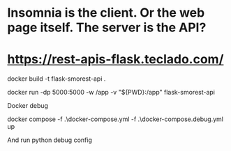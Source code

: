 # Insomnia is the client. Or the web page itself. The server is the API?

# https://rest-apis-flask.teclado.com/

docker build -t flask-smorest-api .

docker run -dp 5000:5000 -w /app -v "${PWD}:/app" flask-smorest-api


Docker debug

docker compose -f .\docker-compose.yml -f .\docker-compose.debug.yml up

And run python debug config